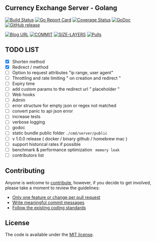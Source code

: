 
## Currency Exchange Server - Golang 

[![Build Status](https://travis-ci.org/me-io/go-short-url.svg?branch=master)](https://travis-ci.org/me-io/go-short-url)
[![Go Report Card](https://goreportcard.com/badge/github.com/me-io/go-short-url)](https://goreportcard.com/report/github.com/me-io/go-short-url)
[![Coverage Status](https://coveralls.io/repos/github/me-io/go-short-url/badge.svg?branch=master)](https://coveralls.io/github/me-io/go-short-url?branch=master)
[![GoDoc](https://godoc.org/github.com/me-io/go-short-url?status.svg)](https://godoc.org/github.com/me-io/go-short-url)
[![GitHub release](https://img.shields.io/github/release/me-io/go-short-url.svg)](https://github.com/me-io/go-short-url/releases)


[![Blog URL](https://img.shields.io/badge/Author-blog-green.svg?style=flat-square)](https://meabed.com)
[![COMMIT](https://images.microbadger.com/badges/commit/meio/go-short-url-server.svg)](https://microbadger.com/images/meio/go-short-url-server)
[![SIZE-LAYERS](https://images.microbadger.com/badges/image/meio/go-short-url-server.svg)](https://microbadger.com/images/meio/go-short-url-server)
[![Pulls](https://shields.beevelop.com/docker/pulls/meio/go-short-url-server.svg?style=flat-square)](https://hub.docker.com/r/meio/go-short-url-server)

## TODO LIST
- [x] Shorten method
- [x] Redirect / method
- [ ] Option to request attributes "ip range, user agent"
- [ ] Throttling and rate limiting " on creation and redirect " 
- [ ] Expiry time
- [ ] add custom params to the redirect url " placeholder "
- [ ] Web hooks
- [ ] Admin 
- [ ] error structure for empty json or regex not matched
- [ ] convert panic to api json error
- [ ] increase tests
- [ ] verbose logging
- [ ] godoc 
- [ ] static bundle public folder `./cmd/server/public`
- [ ] v 1.0.0 release ( docker / binary github / homebrew mac )
- [ ] support historical rates if possible
- [ ] benchmark & performance optimization ` memory leak`
- [ ] contributors list 

## Contributing

Anyone is welcome to [contribute](CONTRIBUTING.md), however, if you decide to get involved, please take a moment to review the guidelines:

* [Only one feature or change per pull request](CONTRIBUTING.md#only-one-feature-or-change-per-pull-request)
* [Write meaningful commit messages](CONTRIBUTING.md#write-meaningful-commit-messages)
* [Follow the existing coding standards](CONTRIBUTING.md#follow-the-existing-coding-standards)


## License

The code is available under the [MIT license](LICENSE.md).
